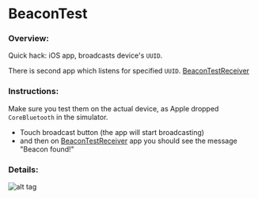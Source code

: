 # BeaconTest

### Overview:
Quick hack: iOS app, broadcasts device's `UUID`.

There is second app which listens for specified `UUID`.
[BeaconTestReceiver](https://github.com/knowbody/BeaconReceiverTest)


### Instructions:
Make sure you test them on the actual device, as Apple dropped `CoreBluetooth` in the simulator. 
 - Touch broadcast button (the app will start broadcasting)
 - and then on [BeaconTestReceiver](https://github.com/knowbody/BeaconReceiverTest) app you should see the message "Beacon found!"

### Details:
![alt tag](http://i60.tinypic.com/s6ouiq.png)
